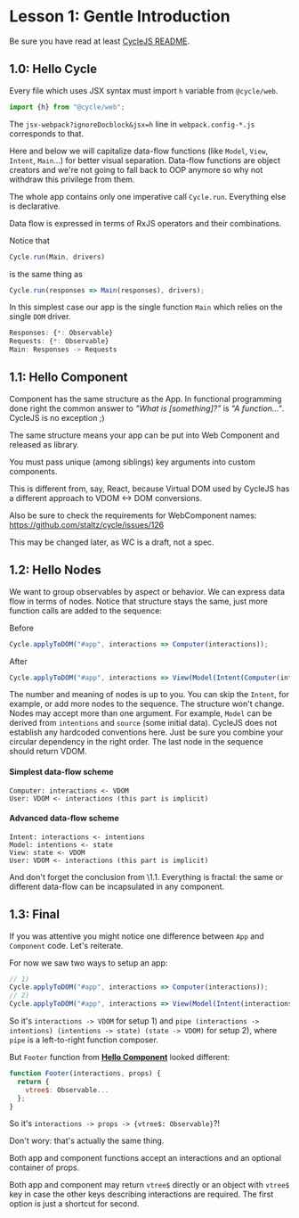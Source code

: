 # Lesson 1: Gentle Introduction

Be sure you have read at least [CycleJS README](https://github.com/staltz/cycle).

## 1.0: Hello Cycle

Every file which uses JSX syntax must import `h` variable from `@cycle/web`.

```js
import {h} from "@cycle/web";
```

The `jsx-webpack?ignoreDocblock&jsx=h` line in `webpack.config-*.js` corresponds to that.

Here and below we will capitalize data-flow functions (like `Model`, `View`, `Intent`, `Main`...)
for better visual separation. Data-flow functions are object creators and we're not going to fall back to
 OOP anymore so why not withdraw this privilege from them.

The whole app contains only one imperative call `Cycle.run`. Everything else is declarative.

Data flow is expressed in terms of RxJS operators and their combinations.

Notice that

```js
Cycle.run(Main, drivers)
```

is the same thing as

```js
Cycle.run(responses => Main(responses), drivers);
```

In this simplest case our app is the single function `Main` which relies on the single `DOM` driver.

```js
Responses: {*: Observable}
Requests: {*: Observable}
Main: Responses -> Requests
```

## 1.1: Hello Component

Component has the same structure as the App. In functional programming done right
the common answer to *"What is [something]?"* is *"A function..."*.
CycleJS is no exception ;)

The same structure means your app can be put into Web Component and released as library.

You must pass unique (among siblings) key arguments into custom components.

This is different from, say, React, because Virtual DOM used by CycleJS has a different approach
to VDOM <-> DOM conversions.

Also be sure to check the requirements for WebComponent names:
https://github.com/staltz/cycle/issues/126

This may be changed later, as WC is a draft, not a spec.

## 1.2: Hello Nodes

We want to group observables by aspect or behavior.
We can express data flow in terms of nodes. Notice that structure stays the same,
just more function calls are added to the sequence:

Before

```js
Cycle.applyToDOM("#app", interactions => Computer(interactions));
```

After

```js
Cycle.applyToDOM("#app", interactions => View(Model(Intent(Computer(interactions)))));
```

The number and meaning of nodes is up to you. You can skip the `Intent`, for example, or add more nodes to the sequence.
The structure won't change. Nodes may accept more than one argument. For example, `Model` can
be derived from `intentions` and `source` (some initial data).
CycleJS does not establish any hardcoded conventions here. Just be sure you combine
your circular dependency in the right order. The last node in the sequence should return VDOM.

#### Simplest data-flow scheme

```
Computer: interactions <- VDOM
User: VDOM <- interactions (this part is implicit)
```

#### Advanced data-flow scheme

```
Intent: interactions <- intentions
Model: intentions <- state
View: state <- VDOM
User: VDOM <- interactions (this part is implicit)
```

And don't forget the conclusion from \1.1. Everything is fractal: the same or different
data-flow can be incapsulated in any component.

## 1.3: Final

If you was attentive you might notice one difference between `App` and `Component` code.
Let's reiterate.

For now we saw two ways to setup an app:
```js
// 1)
Cycle.applyToDOM("#app", interactions => Computer(interactions));
// 2)
Cycle.applyToDOM("#app", interactions => View(Model(Intent(interactions))));
```

So it's `interactions -> VDOM` for setup 1)
and `pipe (interactions -> intentions) (intentions -> state) (state -> VDOM)` for setup 2),
where `pipe` is a left-to-right function composer.

But `Footer` function from [**Hello Component**](#11-hello-components) looked different:

```js
function Footer(interactions, props) {
  return {
    vtree$: Observable...
  };
}
```

So it's `interactions -> props -> {vtree$: Observable}`?!

Don't wory: that's actually the same thing.

Both app and component functions accept an interactions and an optional container of props.

Both app and component may return `vtree$` directly or an object with `vtree$` key
in case the other keys describing interactions are required. The first option is just a shortcut
for second.

